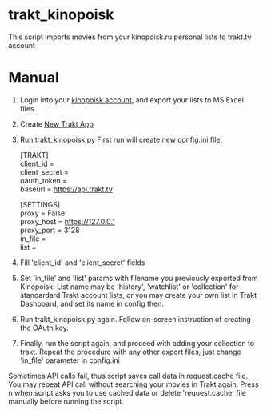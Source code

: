 # trakt_kinopoisk
This script imports movies from your kinopoisk.ru personal lists to trakt.tv account

# Manual

1. Login into your [kinopoisk account](https://www.kinopoisk.ru/mykp/), and export your lists to MS Excel files.
2. Create [New Trakt App](https://trakt.tv/oauth/applications/new)
3. Run trakt_kinopoisk.py First run will create new config.ini file:  

    [TRAKT]  
    client_id =   
    client_secret =   
    oauth_token =   
    baseurl = https://api.trakt.tv  
  
    [SETTINGS]  
    proxy = False  
    proxy_host = https://127.0.0.1  
    proxy_port = 3128  
    in_file =   
    list =   
  

4. Fill 'client_id' and 'client_secret' fields
5. Set 'in_file' and 'list' params with filename you previously exported from Kinopoisk. List name may be 'history', 'watchlist' or 'collection' for standardard Trakt account lists, or you may create your own list in Trakt Dashboard, and set its name in config then.
6. Run trakt_kinopoisk.py again. Follow on-screen instruction of creating the OAuth key.
7. Finally, run the script again, and proceed with adding your collection to trakt. Repeat the procedure with any other export files, just change 'in_file' parameter in config.ini

Sometimes API calls fail, thus script saves call data in request.cache file. You may repeat API call without searching your movies in Trakt again. Press n when script asks you to use cached data or delete 'request.cache' file manually before running the script.
